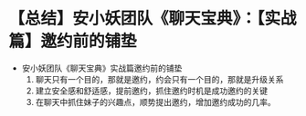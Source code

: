 # 【总结】安小妖团队《聊天宝典》：【实战篇】邀约前的铺垫

-   安小妖团队《聊天宝典》实战篇邀约前的铺垫
    1.  聊天只有一个目的，那就是邀约，约会只有一个目的，那就是升级关系
    2.  建立安全感和舒适感，提前邀约，抓住邀约时机是成功邀约的关键
    3.  在聊天中抓住妹子的兴趣点，顺势提出邀约，增加邀约成功的几率。